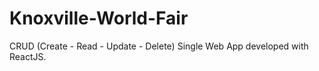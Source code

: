 # Knoxville-World-Fair
CRUD (Create - Read - Update - Delete) Single Web App developed with ReactJS.
